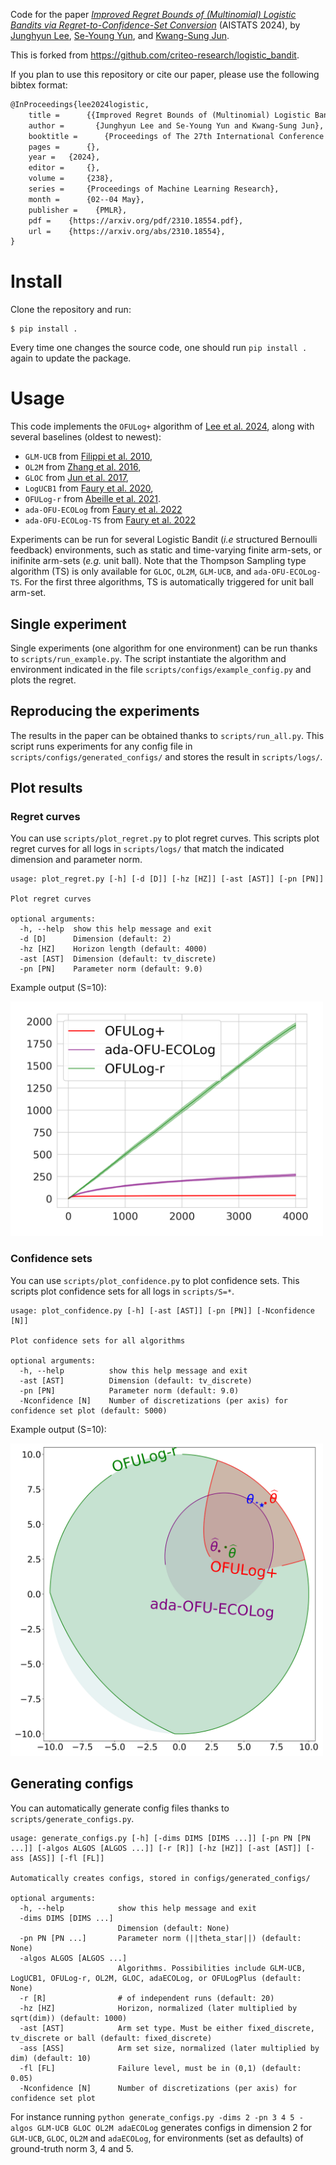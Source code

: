 Code for the paper [_Improved Regret Bounds of (Multinomial) Logistic Bandits via Regret-to-Confidence-Set Conversion_](https://arxiv.org/abs/2310.18554) (AISTATS 2024), by [Junghyun Lee](https://nick-jhlee.github.io/), [Se-Young Yun](https://fbsqkd.github.io/), and [Kwang-Sung Jun](https://kwangsungjun.github.io).

This is forked from https://github.com/criteo-research/logistic_bandit.

If you plan to use this repository or cite our paper, please use the following bibtex format:

```latex
@InProceedings{lee2024logistic,
	title = 	 {{Improved Regret Bounds of (Multinomial) Logistic Bandits via Regret-to-Confidence-Set Conversion}},
	author =       {Junghyun Lee and Se-Young Yun and Kwang-Sung Jun},
	booktitle = 	 {Proceedings of The 27th International Conference on Artificial Intelligence and Statistics},
	pages = 	 {},
	year = 	 {2024},
	editor = 	 {},
	volume = 	 {238},
	series = 	 {Proceedings of Machine Learning Research},
	month = 	 {02--04 May},
	publisher =    {PMLR},
	pdf = 	 {https://arxiv.org/pdf/2310.18554.pdf},
	url = 	 {https://arxiv.org/abs/2310.18554},
}
```

# Install
Clone the repository and run:
```shell
$ pip install .
```
Every time one changes the source code, one should run `pip install .` again to update the package.

# Usage

This code implements the `OFULog+` algorithm of [Lee et al. 2024](https://arxiv.org/abs/2310.18554), along with several baselines (oldest to newest):

- `GLM-UCB` from [Filippi et al. 2010](https://papers.nips.cc/paper/2010/file/c2626d850c80ea07e7511bbae4c76f4b-Paper.pdf),
- `OL2M` from [Zhang et al. 2016](http://proceedings.mlr.press/v48/zhangb16.pdf),
- `GLOC` from [Jun et al. 2017](https://proceedings.neurips.cc/paper/2017/file/28dd2c7955ce926456240b2ff0100bde-Paper.pdf),
- `LogUCB1` from [Faury et al. 2020](http://proceedings.mlr.press/v119/faury20a/faury20a.pdf),
- `OFULog-r` from [Abeille et al. 2021](http://proceedings.mlr.press/v130/abeille21a/abeille21a.pdf).
- `ada-OFU-ECOLog` from [Faury et al. 2022](https://proceedings.mlr.press/v151/faury22a.html)
- `ada-OFU-ECOLog-TS` from [Faury et al. 2022](https://proceedings.mlr.press/v151/faury22a.html)


Experiments can be run for several Logistic Bandit (_i.e_ structured Bernoulli feedback) environments, such as static and time-varying finite arm-sets, or inifinite arm-sets (_e.g._ unit ball).
Note that the Thompson Sampling type algorithm (TS) is only available for `GLOC`, `OL2M`, `GLM-UCB`, and `ada-OFU-ECOLog-TS`.
For the first three algorithms, TS is automatically triggered for unit ball arm-set.

## Single experiment 
Single experiments (one algorithm for one environment) can be run thanks to `scripts/run_example.py`. The script instantiate the algorithm and environment indicated in the file `scripts/configs/example_config.py` and plots the regret.

## Reproducing the experiments
The results in the paper can be obtained thanks to `scripts/run_all.py`. This script runs experiments for any config file in `scripts/configs/generated_configs/` and stores the result in `scripts/logs/`.


## Plot results
### Regret curves
You can use `scripts/plot_regret.py` to plot regret curves. This scripts plot regret curves for all logs in `scripts/logs/` that match the indicated dimension and parameter norm. 

```
usage: plot_regret.py [-h] [-d [D]] [-hz [HZ]] [-ast [AST]] [-pn [PN]]

Plot regret curves

optional arguments:
  -h, --help  show this help message and exit
  -d [D]      Dimension (default: 2)
  -hz [HZ]    Horizon length (default: 4000)
  -ast [AST]  Dimension (default: tv_discrete)
  -pn [PN]    Parameter norm (default: 9.0)
```

Example output (S=10):

<img src="./regret_fig.png" width="500" alt="">


### Confidence sets
You can use `scripts/plot_confidence.py` to plot confidence sets. This scripts plot confidence sets for all logs in `scripts/S=*`.

```
usage: plot_confidence.py [-h] [-ast [AST]] [-pn [PN]] [-Nconfidence [N]]

Plot confidence sets for all algorithms

optional arguments:
  -h, --help          show this help message and exit
  -ast [AST]          Dimension (default: tv_discrete)
  -pn [PN]            Parameter norm (default: 9.0)
  -Nconfidence [N]    Number of discretizations (per axis) for confidence set plot (default: 5000)
```

Example output (S=10):

<img src="./confidence_fig.png" width="500" alt="">


## Generating configs 
You can automatically generate config files thanks to `scripts/generate_configs.py`. 

```
usage: generate_configs.py [-h] [-dims DIMS [DIMS ...]] [-pn PN [PN ...]] [-algos ALGOS [ALGOS ...]] [-r [R]] [-hz [HZ]] [-ast [AST]] [-ass [ASS]] [-fl [FL]]

Automatically creates configs, stored in configs/generated_configs/

optional arguments:
  -h, --help            show this help message and exit
  -dims DIMS [DIMS ...]
                        Dimension (default: None)
  -pn PN [PN ...]       Parameter norm (||theta_star||) (default: None)
  -algos ALGOS [ALGOS ...]
                        Algorithms. Possibilities include GLM-UCB, LogUCB1, OFULog-r, OL2M, GLOC, adaECOLog, or OFULogPlus (default: None)
  -r [R]                # of independent runs (default: 20)
  -hz [HZ]              Horizon, normalized (later multiplied by sqrt(dim)) (default: 1000)
  -ast [AST]            Arm set type. Must be either fixed_discrete, tv_discrete or ball (default: fixed_discrete)
  -ass [ASS]            Arm set size, normalized (later multiplied by dim) (default: 10)
  -fl [FL]              Failure level, must be in (0,1) (default: 0.05)
  -Nconfidence [N]      Number of discretizations (per axis) for confidence set plot
```

For instance running `python generate_configs.py -dims 2 -pn 3 4 5 -algos GLM-UCB GLOC OL2M adaECOLog` generates configs in dimension 2 for `GLM-UCB`, `GLOC`, `OL2M` and `adaECOLog`, for environments (set as defaults) of ground-truth norm 3, 4 and 5.



